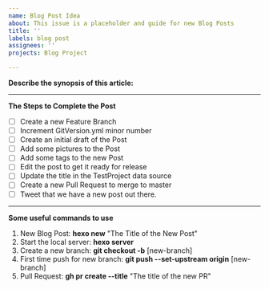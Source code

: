 ```yaml
---
name: Blog Post Idea
about: This issue is a placeholder and guide for new Blog Posts
title: ''
labels: blog post
assignees: ''
projects: Blog Project

---
```

**Describe the synopsis of this article:**


-----
**The Steps to Complete the Post**
- [ ] Create a new Feature Branch
- [ ] Increment GitVersion.yml minor number
- [ ] Create an initial draft of the Post
- [ ] Add some pictures to the Post
- [ ] Add some tags to the new Post
- [ ] Edit the post to get it ready for release
- [ ] Update the title in the TestProject data source
- [ ] Create a new Pull Request to merge to master
- [ ] Tweet that we have a new post out there.

-----
**Some useful commands to use**
1. New Blog Post: **hexo new** "The Title of the New Post"
2. Start the local server: **hexo server**
3. Create a new branch: **git checkout -b** [new-branch]
4. First time push for new branch: **git push --set-upstream origin** [new-branch]
5. Pull Request: **gh pr create --title** "The title of the new PR"
